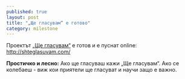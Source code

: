 ```yaml
---
published: true
layout: post
title: "„Ще гласувам“ е готово"
category: milestone
---
```


Проектът [„Ще гласувам“](http://shteglasuvam.com/) е готов и е пуснат online:
http://shteglasuvam.com/

**Простичко и лесно:** Ако ще гласуваш кажи „Ще гласувам“. Ако се колебаеш - виж кои приятели ще гласуват и научи защо е важно.